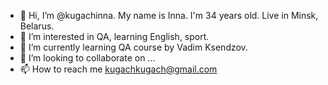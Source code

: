 - 👋 Hi, I’m @kugachinna. My name is Inna. I'm 34 years old. Live in Minsk, Belarus.
- 👀 I’m interested in QA, learning English, sport.
- 🌱 I’m currently learning QA course by Vadim Ksendzov.
- 💞️ I’m looking to collaborate on ...
- 📫 How to reach me kugachkugach@gmail.com

<!---
kugachinna/kugachinna is a ✨ special ✨ repository because its `README.md` (this file) appears on your GitHub profile.
You can click the Preview link to take a look at your changes.
--->
